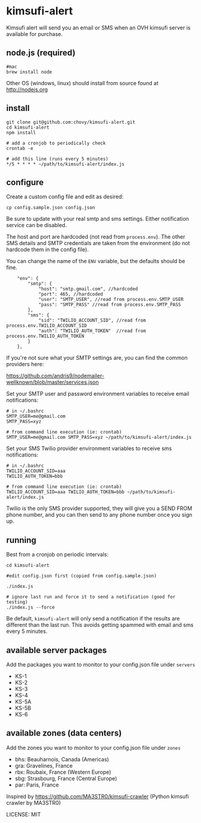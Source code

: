 kimsufi-alert
=============

Kimsufi alert will send you an email or SMS when an OVH kimsufi server is available for purchase.


## node.js (required)

	#mac
	brew install node

Other OS (windows, linux) should install from source found at http://nodejs.org

## install

    git clone git@github.com:chovy/kimsufi-alert.git
    cd kimsufi-alert
    npm install

    # add a cronjob to periodically check
    crontab -e

    # add this line (runs every 5 minutes)
    */5 * * * * ~/path/to/kimsufi-alert/index.js


## configure

Create a custom config file and edit as desired:

    cp config.sample.json config.json
    
Be sure to update with your real smtp and sms settings. Either notification service can be disabled.    

The host and port are hardcoded (not read from `process.env`).
The other SMS details and SMTP credentials are taken from the environment (do not hardcode them in the config file).

You can change the name of the `ENV` variable, but the defaults should be fine.

    	"env": {
    		"smtp": {
    			"host": "smtp.gmail.com", //hardcoded
    			"port": 465, //hardcoded
    			"user": "SMTP_USER", //read from process.env.SMTP_USER
    			"pass": "SMTP_PASS" //read from process.env.SMTP_PASS
    		},
    		"sms": {
    			"sid": "TWILIO_ACCOUNT_SID", //read from process.env.TWILIO_ACCOUNT_SID
    			"auth": "TWILIO_AUTH_TOKEN"  //read from process.env.TWILIO_AUTH_TOKEN 
    		}
    	},

If you're not sure what your SMTP settings are, you can find the common providers here:

https://github.com/andris9/nodemailer-wellknown/blob/master/services.json
    
Set your SMTP user and password environment variables to receive email notifications:

	# in ~/.bashrc
	SMTP_USER=me@gmail.com
	SMTP_PASS=xyz
	
	# from command line execution (ie: crontab)
	SMTP_USER=me@gmail.com SMTP_PASS=xyz ~/path/to/kimsufi-alert/index.js

Set your SMS Twilio provider environment variables to receive sms notifications:

	# in ~/.bashrc
	TWILIO_ACCOUNT_SID=aaa
	TWILIO_AUTH_TOKEN=bbb
	
	# from command line execution (ie: crontab)
	TWILIO_ACCOUNT_SID=aaa TWILIO_AUTH_TOKEN=bbb ~/path/to/kimsufi-alert/index.js

Twilio is the only SMS provider supported, they will give you a SEND FROM phone number, and you can then send to any phone number once you sign up.

## running

Best from a cronjob on periodic intervals:

	cd kimsufi-alert
	
	#edit config.json first (copied from config.sample.json)
	
	./index.js
	
	# ignore last run and force it to send a notification (good for testing)
	./index.js --force 

Be default, `kimsufi-alert` will only send a notification if the results are different than the last run.
This avoids getting spammed with email and sms every 5 minutes. 

## available server packages

Add the packages you want to monitor to your config.json file under `servers`

- KS-1
- KS-2
- KS-3
- KS-4
- KS-5A
- KS-5B
- KS-6

## available zones (data centers)

Add the zones you want to monitor to your config.json file under `zones`

- bhs: Beauharnois, Canada (Americas)
- gra: Gravelines, France
- rbx: Roubaix, France (Western Europe)
- sbg: Strasbourg, France (Central Europe)
- par: Paris, France


Inspired by https://github.com/MA3STR0/kimsufi-crawler (Python kimsufi crawler by MA3STR0)


LICENSE: MIT
